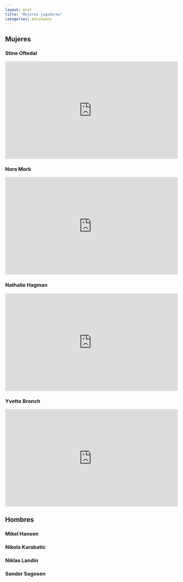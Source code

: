 ```yaml
---
layout: post
title: "Mejores jugadores"
categories: balonmano
---
```


## Mujeres ##

### Stine Oftedal

<iframe width="560" height="315" src="https://www.youtube.com/embed/Fit3Lalaseo" frameborder="0" allow="accelerometer; autoplay; clipboard-write; encrypted-media; gyroscope; picture-in-picture" allowfullscreen></iframe>

### Nora Mork

<iframe width="560" height="315" src="https://www.youtube.com/embed/Qw-qMPkBleM" frameborder="0" allow="accelerometer; autoplay; clipboard-write; encrypted-media; gyroscope; picture-in-picture" allowfullscreen></iframe>

### Nathalie Hagman

<iframe width="560" height="315" src="https://www.youtube.com/embed/qm3zc9Q3jlE" frameborder="0" allow="accelerometer; autoplay; clipboard-write; encrypted-media; gyroscope; picture-in-picture" allowfullscreen></iframe>

### Yvette Bronch

<iframe width="560" height="315" src="https://www.youtube.com/embed/aQyxjkKHxM0" frameborder="0" allow="accelerometer; autoplay; clipboard-write; encrypted-media; gyroscope; picture-in-picture" allowfullscreen></iframe>

## Hombres ##

### Mikel Hansen



### Nikola Karabatic

### Niklas Landin

### Sander Sagosen
